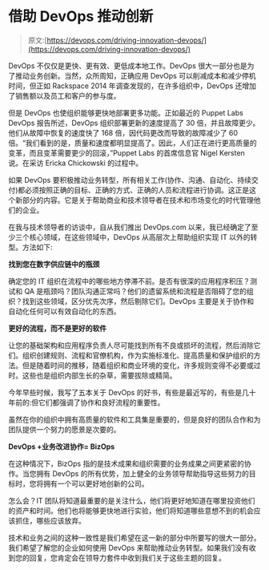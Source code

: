 # 借助 DevOps 推动创新

> 原文:[https://devops.com/driving-innovation-devops/](https://devops.com/driving-innovation-devops/)

DevOps 不仅仅是更快、更有效、更低成本地工作。DevOps 很大一部分也是为了推动业务创新。当然，众所周知，正确应用 DevOps 可以削减成本和减少停机时间，但正如 Rackspace 2014 年调查发现的，在许多组织中，DevOps 还增加了销售额以及员工和客户的参与度。

但是 DevOps 也使组织能够更快地部署更多功能。正如最近的 Puppet Labs DevOps 报告所述，DevOps 组织部署更新的速度提高了 30 倍，并且故障更少。他们从故障中恢复的速度快了 168 倍，因代码更改而导致的故障减少了 60 倍。“我们看到的是，质量和速度都明显提高了。因此，人们正在进行更高质量的变革，而且变革需要更少的回滚，”Puppet Labs 的首席信息官 Nigel Kersten 说。在采访 Ericka Chickowski 的过程中。

如果 DevOps 要积极推动业务转型，所有相关工作(协作、沟通、自动化、持续交付)都必须按照正确的目标、正确的方式、正确的人员和流程进行协调。这正是这个新部分的内容。它是关于帮助商业和技术领导者在技术和市场变化的时代管理他们的企业。

在我与技术领导者的访谈中，自从我们推出 DevOps.com 以来，我已经确定了至少三个核心领域，在这些领域中，DevOps 从高层次上帮助组织实现 IT 以外的转型。方法如下:

**找到您在数字供应链中的瓶颈**

确定您的 IT 组织在流程中的哪些地方停滞不前。是否有很深的应用程序积压？测试和 QA 是瓶颈吗？团队沟通正常吗？他们的遗留系统和流程是否阻碍了您的组织？找到这些领域，区分优先次序，然后剔除它们。DevOps 主要是关于协作和自动化任何可以有效自动化的东西。

**更好的流程，而不是更好的软件**

让您的基础架构和应用程序负责人尽可能找到所有不良或损坏的流程，然后消除它们。组织创建规则、流程和官僚机构，作为实施标准化、提高质量和保护组织的方法。但是随着时间的推移，随着组织和商业环境的变化，许多规则变得不必要或过时。这些也是组织内部生长的杂草，需要拔除或精简。

今年早些时候，我写了五本关于 DevOps 的好书，有些是最近写的，有些是几十年前的:但它们都强调了协作和良好流程的重要性。

虽然在你的组织中拥有高质量的软件和工具集是重要的，但是良好的团队合作和为团队提供一个努力的愿景是次要的。

**DevOps +业务改进协作= BizOps**

在这种情况下，BizOps 指的是技术成果和组织需要的业务成果之间更紧密的协作。当您拥有 DevOps 的所有优势，加上健全的业务领导帮助指导这些努力的目标时，您将拥有一个可以更好地创新的公司。

怎么会？IT 团队将知道最重要的是关注什么，他们将更好地知道在哪里投资他们的资产和时间。他们也将能够更快地进行实验，他们将知道哪些意想不到的机会应该抓住，哪些应该放弃。

技术和业务之间的这种一致性是我们希望在这一新的部分中所要写的很大一部分。我们希望了解您的企业如何使用 DevOps 来帮助推动业务转型。如果我们没有收到您的回复，您肯定会在领导力套件中收到我们关于这些主题的回复。